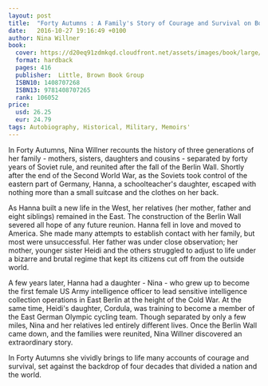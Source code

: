 ```yaml
---
layout: post
title:  "Forty Autumns : A Family's Story of Courage and Survival on Both Sides of the Berlin Wall"
date:   2016-10-27 19:16:49 +0100
author: Nina Willner
book: 
  cover: https://d20eq91zdmkqd.cloudfront.net/assets/images/book/large/9781/4087/9781408707265.jpg
  format: hardback
  pages: 416
  publisher:  Little, Brown Book Group
  ISBN10: 1408707268
  ISBN13: 9781408707265
  rank: 106052
price: 
  usd: 26.25
  eur: 24.79
tags: Autobiography, Historical, Military, Memoirs'
---
```


In Forty Autumns, Nina Willner recounts the history of three generations of her family - mothers, sisters, daughters and cousins - separated by forty years of Soviet rule, and reunited after the fall of the Berlin Wall. Shortly after the end of the Second World War, as the Soviets took control of the eastern part of Germany, Hanna, a schoolteacher's daughter, escaped with nothing more than a small suitcase and the clothes on her back. 

As Hanna built a new life in the West, her relatives (her mother, father and eight siblings) remained in the East. The construction of the Berlin Wall severed all hope of any future reunion. Hanna fell in love and moved to America. She made many attempts to establish contact with her family, but most were unsuccessful. Her father was under close observation; her mother, younger sister Heidi and the others struggled to adjust to life under a bizarre and brutal regime that kept its citizens cut off from the outside world. 

A few years later, Hanna had a daughter - Nina - who grew up to become the first female US Army intelligence officer to lead sensitive intelligence collection operations in East Berlin at the height of the Cold War. At the same time, Heidi's daughter, Cordula, was training to become a member of the East German Olympic cycling team. Though separated by only a few miles, Nina and her relatives led entirely different lives. Once the Berlin Wall came down, and the families were reunited, Nina Willner discovered an extraordinary story. 

In Forty Autumns she vividly brings to life many accounts of courage and survival, set against the backdrop of four decades that divided a nation and the world.